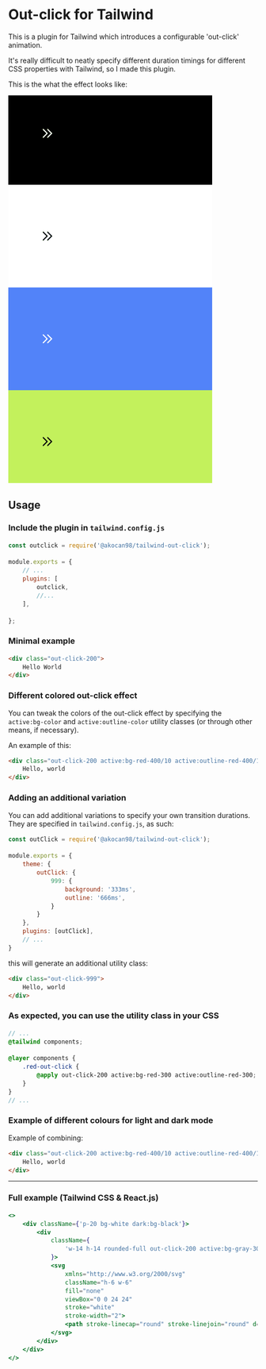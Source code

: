 # Out-click for Tailwind

This is a plugin for Tailwind which introduces a configurable 'out-click' animation.

It's really difficult to neatly specify different duration timings for different CSS properties with Tailwind, so I made this plugin.

This is the what the effect looks like:

![](presentation/preview.gif)

## Usage

### Include the plugin in `tailwind.config.js`

```js
const outclick = require('@akocan98/tailwind-out-click');

module.exports = {
    // ...
    plugins: [ 
        outclick,
        //...
    ],
    
};
```

### Minimal example

```html
<div class="out-click-200"> 
    Hello World
</div>
```

### Different colored out-click effect

You can tweak the colors of the out-click effect by specifying the `active:bg-color` and `active:outline-color` utility classes (or through other means, if necessary).

An example of this:

```html
<div class="out-click-200 active:bg-red-400/10 active:outline-red-400/10">
    Hello, world
</div>
```

### Adding an additional variation

You can add additional variations to specify your own transition durations. They are specified in `tailwind.config.js`, as such:

```js
const outClick = require('@akocan98/tailwind-out-click');

module.exports = {
    theme: {
        outClick: {
            999: {
                background: '333ms',
                outline: '666ms',
            }
        }
    },
    plugins: [outClick],
    // ...
}
```

this will generate an additional utility class:

```html
<div class="out-click-999">
    Hello, world
</div>
```

### As expected, you can use the utility class in your CSS

```scss
// ...
@tailwind components;

@layer components {
    .red-out-click {
        @apply out-click-200 active:bg-red-300 active:outline-red-300;
    }
}
// ...
```

### Example of different colours for light and dark mode

Example of combining:

```html
<div class="out-click-200 active:bg-red-400/10 active:outline-red-400/10 dark:active:bg-purple-400/10 dark:active:outline-purple-400/10">
    Hello, world
</div>
```

----

### Full example (Tailwind CSS & React.js)

```jsx
<>
    <div className={'p-20 bg-white dark:bg-black'}>
        <div
            className={
                'w-14 h-14 rounded-full out-click-200 active:bg-gray-300 dark:active:bg-white/20 active:outline-gray-300 dark:active:outline-white/20 flex justify-center items-center cursor-pointer'
            }>
            <svg
                xmlns="http://www.w3.org/2000/svg"
                className="h-6 w-6"
                fill="none"
                viewBox="0 0 24 24"
                stroke="white"
                stroke-width="2">
                <path stroke-linecap="round" stroke-linejoin="round" d="M13 5l7 7-7 7M5 5l7 7-7 7" />
            </svg>
        </div>
    </div>
</>
```
